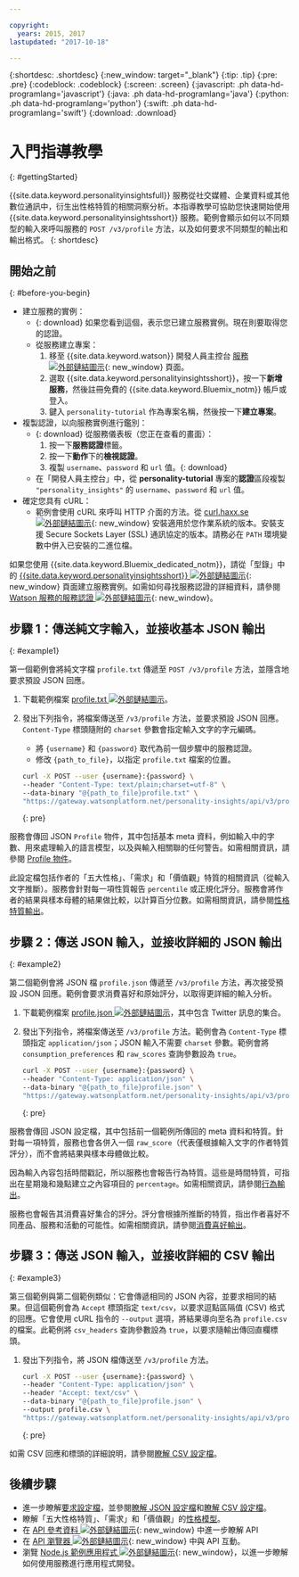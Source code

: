 ```yaml
---

copyright:
  years: 2015, 2017
lastupdated: "2017-10-18"

---
```


{:shortdesc: .shortdesc}
{:new_window: target="_blank"}
{:tip: .tip}
{:pre: .pre}
{:codeblock: .codeblock}
{:screen: .screen}
{:javascript: .ph data-hd-programlang='javascript'}
{:java: .ph data-hd-programlang='java'}
{:python: .ph data-hd-programlang='python'}
{:swift: .ph data-hd-programlang='swift'}
{:download: .download}

# 入門指導教學
{: #gettingStarted}

{{site.data.keyword.personalityinsightsfull}} 服務從社交媒體、企業資料或其他數位通訊中，衍生出性格特質的相關洞察分析。本指導教學可協助您快速開始使用 {{site.data.keyword.personalityinsightsshort}} 服務。範例會顯示如何以不同類型的輸入來呼叫服務的 `POST /v3/profile` 方法，以及如何要求不同類型的輸出和輸出格式。
{: shortdesc}

## 開始之前
{: #before-you-begin}

- 建立服務的實例：
    - {: download} 如果您看到這個，表示您已建立服務實例。現在則要取得您的認證。
    - 從服務建立專案：
        1.  移至 {{site.data.keyword.watson}} 開發人員主控台 [服務 ![外部鏈結圖示](../../icons/launch-glyph.svg "外部鏈結圖示")](https://console.{DomainName}/developer/watson/services){: new_window} 頁面。
        1.  選取 {{site.data.keyword.personalityinsightsshort}}，按一下**新增服務**，然後註冊免費的 {{site.data.keyword.Bluemix_notm}} 帳戶或登入。
        1.  鍵入 `personality-tutorial` 作為專案名稱，然後按一下**建立專案**。
- 複製認證，以向服務實例進行鑑別：
    - {: download} 從服務儀表板（您正在查看的畫面）：
        1.  按一下**服務認證**標籤。
        1.  按一下**動作**下的**檢視認證**。
        1.  複製 `username`、`password` 和 `url` 值。{: download}
    - 在「開發人員主控台」中，從 **personality-tutorial** 專案的**認證**區段複製 `"personality_insights"` 的 `username`、`password` 和 `url` 值。
- 確定您具有 cURL：
    - 範例會使用 cURL 來呼叫 HTTP 介面的方法。從 [curl.haxx.se ![外部鏈結圖示](../../icons/launch-glyph.svg "外部鏈結圖示")](https://curl.haxx.se/){: new_window} 安裝適用於您作業系統的版本。安裝支援 Secure Sockets Layer (SSL) 通訊協定的版本。請務必在 `PATH` 環境變數中併入已安裝的二進位檔。

<!-- Remove this text after dedicated instances have the Developer Console: begin -->

如果您使用 {{site.data.keyword.Bluemix_dedicated_notm}}，請從「型錄」中的 [{{site.data.keyword.personalityinsightsshort}} ![外部鏈結圖示](../../icons/launch-glyph.svg "外部鏈結圖示")](https://console.{DomainName}/catalog/services/personality-insights/){: new_window} 頁面建立服務實例。如需如何尋找服務認證的詳細資料，請參閱 [Watson 服務的服務認證 ![外部鏈結圖示](../../icons/launch-glyph.svg "外部鏈結圖示")](/docs/services/watson/getting-started-credentials.html#getting-credentials-manually){: new_window}。

<!-- Remove this text after dedicated instances have the Developer Console: end -->

## 步驟 1：傳送純文字輸入，並接收基本 JSON 輸出
{: #example1}

第一個範例會將純文字檔 `profile.txt` 傳遞至 `POST /v3/profile` 方法，並隱含地要求預設 JSON 回應。

1.  下載範例檔案 <a target="_blank" href="https://watson-developer-cloud.github.io/doc-tutorial-downloads/personality-insights/profile.txt" download="profile.txt">profile.txt <img src="../../icons/launch-glyph.svg" alt="外部鏈結圖示" title="外部鏈結圖示" class="style-scope doc-content"></a>。
1.  發出下列指令，將檔案傳送至 `/v3/profile` 方法，並要求預設 JSON 回應。`Content-Type` 標頭隨附的 `charset` 參數會指定輸入文字的字元編碼。
    -   將 `{username}` 和 `{password}` 取代為前一個步驟中的服務認證。
    -   修改 `{path_to_file}`，以指定 `profile.txt` 檔案的位置。

    ```bash
    curl -X POST --user {username}:{password} \
    --header "Content-Type: text/plain;charset=utf-8" \
    --data-binary "@{path_to_file}profile.txt" \
    "https://gateway.watsonplatform.net/personality-insights/api/v3/profile?version=2017-10-13"
    ```
    {: pre}

服務會傳回 JSON `Profile` 物件，其中包括基本 meta 資料，例如輸入中的字數、用來處理輸入的語言模型，以及與輸入相關聯的任何警告。如需相關資訊，請參閱 [Profile 物件](/docs/services/personality-insights/output.html#outputJSON)。

此設定檔包括作者的「五大性格」、「需求」和「價值觀」特質的相關資訊（從輸入文字推斷）。服務會針對每一項性質報告 `percentile` 或正規化評分。服務會將作者的結果與樣本母體的結果做比較，以計算百分位數。如需相關資訊，請參閱[性格特質輸出](/docs/services/personality-insights/output.html#traitJSON)。

## 步驟 2：傳送 JSON 輸入，並接收詳細的 JSON 輸出
{: #example2}

第二個範例會將 JSON 檔 `profile.json` 傳遞至 `/v3/profile` 方法，再次接受預設 JSON 回應。範例會要求消費喜好和原始評分，以取得更詳細的輸入分析。

1.  下載範例檔案 <a target="_blank" href="https://watson-developer-cloud.github.io/doc-tutorial-downloads/personality-insights/profile.json" download="profile.json">profile.json <img src="../../icons/launch-glyph.svg" alt="外部鏈結圖示" title="外部鏈結圖示" class="style-scope doc-content"></a>，其中包含 Twitter 訊息的集合。
1.  發出下列指令，將檔案傳送至 `/v3/profile` 方法。範例會為 `Content-Type` 標頭指定 `application/json`；JSON 輸入不需要 `charset` 參數。範例會將 `consumption_preferences` 和 `raw_scores` 查詢參數設為 `true`。

    ```bash
    curl -X POST --user {username}:{password} \
    --header "Content-Type: application/json" \
    --data-binary "@{path_to_file}profile.json" \
    "https://gateway.watsonplatform.net/personality-insights/api/v3/profile?version=2017-10-13&consumption_preferences=true&raw_scores=true"
    ```
    {: pre}

服務會傳回 JSON 設定檔，其中包括前一個範例所傳回的 meta 資料和特質。針對每一項特質，服務也會各併入一個 `raw_score`（代表僅根據輸入文字的作者特質評分），而不會將結果與樣本母體做比較。

因為輸入內容包括時間戳記，所以服務也會報告行為特質。這些是時間特質，可指出在星期幾和幾點建立之內容項目的 `percentage`。如需相關資訊，請參閱[行為輸出](/docs/services/personality-insights/output.html#behaviorJSON)。

服務也會報告其消費喜好集合的評分。評分會根據所推斷的特質，指出作者喜好不同產品、服務和活動的可能性。如需相關資訊，請參閱[消費喜好輸出](/docs/services/personality-insights/output.html#preferenceJSON)。

## 步驟 3：傳送 JSON 輸入，並接收詳細的 CSV 輸出
{: #example3}

第三個範例與第二個範例類似：它會傳遞相同的 JSON 內容，並要求相同的結果。但這個範例會為 `Accept` 標頭指定 `text/csv`，以要求逗點區隔值 (CSV) 格式的回應。它會使用 cURL 指令的 `--output` 選項，將結果導向至名為 `profile.csv` 的檔案。此範例將 `csv_headers` 查詢參數設為 `true`，以要求隨輸出傳回直欄標頭。

1.  發出下列指令，將 JSON 檔傳送至 `/v3/profile` 方法。

    ```bash
    curl -X POST --user {username}:{password} \
    --header "Content-Type: application/json" \
    --header "Accept: text/csv" \
    --data-binary "@{path_to_file}profile.json" \
    --output profile.csv \
    "https://gateway.watsonplatform.net/personality-insights/api/v3/profile?version=2017-10-13&consumption_preferences=true&raw_scores=true&csv_headers=true"
    ```
    {: pre}

如需 CSV 回應和標頭的詳細說明，請參閱[瞭解 CSV 設定檔](/docs/services/personality-insights/output-csv.html)。

## 後續步驟

-   進一步瞭解[要求設定檔](/docs/services/personality-insights/input.html)，並參閱[瞭解 JSON 設定檔](/docs/services/personality-insights/output.html)和[瞭解 CSV 設定檔](/docs/services/personality-insights/output-csv.html)。
-   瞭解「五大性格特質」、「需求」和「價值觀」的[性格模型](/docs/services/personality-insights/models.html)。
-   在 [API 參考資料 ![外部鏈結圖示](../../icons/launch-glyph.svg "外部鏈結圖示")](https://www.ibm.com/watson/developercloud/personality-insights/api/v3/){: new_window} 中進一步瞭解 API
-   在 [API 瀏覽器 ![外部鏈結圖示](../../icons/launch-glyph.svg "外部鏈結圖示")](https://watson-api-explorer.mybluemix.net/apis/personality-insights-v3){: new_window} 中與 API 互動。
-   瀏覽 [Node.js 範例應用程式 ![外部鏈結圖示](../../icons/launch-glyph.svg "外部鏈結圖示")](https://github.com/watson-developer-cloud/personality-insights-nodejs){: new_window}，以進一步瞭解如何使用服務進行應用程式開發。
